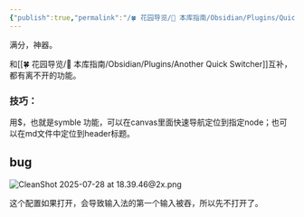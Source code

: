 ```yaml
---
{"publish":true,"permalink":"/🍀 花园导览/🧰 本库指南/Obsidian/Plugins/Quick Switcher++.md","created":"2024-05-11","modified":"2025-07-28","tags":["obsidian插件"],"cssclasses":""}
---
```



满分，神器。

和[[🍀 花园导览/🧰 本库指南/Obsidian/Plugins/Another Quick Switcher]]互补，都有离不开的功能。

### 技巧：

用$，也就是symble 功能，可以在canvas里面快速导航定位到指定node；也可以在md文件中定位到header标题。

## bug

![CleanShot 2025-07-28 at 18.39.46@2x.png](https://pub-pic.oldwinter.top/2025/07/f70d717548df8eb29ecaa397ac85dc48.png)

这个配置如果打开，会导致输入法的第一个输入被吞，所以先不打开了。
